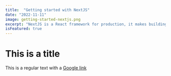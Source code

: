 ```yaml
---
title:  "Getting started with NextJS"
date: "2022-11-11"
image: getting-started-nextjs.png
excerpt: "NextJS is a React framework for production, it makes building full-stack React apps and sites a breeze and ship with built-in SSR."
isFeatured: true
---
```


# This is a title

This is a regular text with a [Google link](https://google.com)
